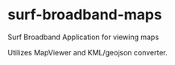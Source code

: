 ﻿# surf-broadband-maps
 Surf Broadband Application for viewing maps
 
 Utilizes MapViewer and KML/geojson converter.
